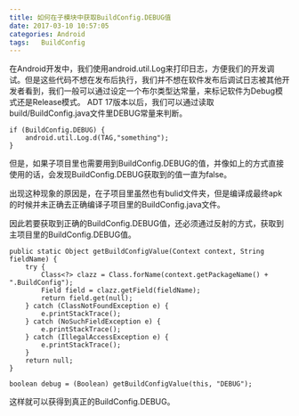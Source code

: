 ```yaml
---
title: 如何在子模块中获取BuildConfig.DEBUG值
date: 2017-03-10 10:57:05
categories: Android
tags:	BuildConfig
---
```


   在Android开发中，我们使用android.util.Log来打印日志，方便我们的开发调试。但是这些代码不想在发布后执行，我们并不想在软件发布后调试日志被其他开发者看到，我们一般可以通过设定一个布尔类型达常量，来标记软件为Debug模式还是Release模式。
ADT 17版本以后，我们可以通过读取build/BuildConfig.java文件里DEBUG常量来判断。

<!-- more -->

```
if (BuildConfig.DEBUG) {
    android.util.Log.d(TAG,"something");
}
```

但是，如果子项目里也需要用到BuildConfig.DEBUG的值，并像如上的方式直接使用的话，会发现BuildConfig.DEBUG获取到的值一直为false。

出现这种现象的原因是，在子项目里虽然也有bulid文件夹，但是编译成最终apk的时候并未正确去正确编译子项目里的BuildConfig.java文件。

因此若要获取到正确的BuildConfig.DEBUG值，还必须通过反射的方式，获取到主项目里的BuildConfig.DEBUG值。

```
public static Object getBuildConfigValue(Context context, String fieldName) {
    try {
        Class<?> clazz = Class.forName(context.getPackageName() + ".BuildConfig");
        Field field = clazz.getField(fieldName);
        return field.get(null);
    } catch (ClassNotFoundException e) {
        e.printStackTrace();
    } catch (NoSuchFieldException e) {
        e.printStackTrace();
    } catch (IllegalAccessException e) {
        e.printStackTrace();
    }
    return null;
}

boolean debug = (Boolean) getBuildConfigValue(this, "DEBUG");

```

这样就可以获得到真正的BuildConfig.DEBUG。